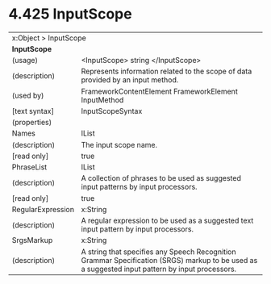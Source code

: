 <html dir="LTR" xmlns:mshelp="http://msdn.microsoft.com/mshelp" xmlns:ddue="http://ddue.schemas.microsoft.com/authoring/2003/5" xmlns:xlink="http://www.w3.org/1999/xlink" xmlns:tool="http://www.microsoft.com/tooltip">

<body>
 <input type="hidden" id="userDataCache" class="userDataStyle">
 <input type="hidden" id="hiddenScrollOffset">
 <img id="dropDownImage" style="display:none; height:0; width:0;" src="../local/drpdown.gif">
 <img id="dropDownHoverImage" style="display:none; height:0; width:0;" src="../local/drpdown_orange.gif">
 <img id="collapseImage" style="display:none; height:0; width:0;" src="../local/collapse.gif">
 <img id="expandImage" style="display:none; height:0; width:0;" src="../local/exp.gif">
 <img id="collapseAllImage" style="display:none; height:0; width:0;" src="../local/collall.gif">
 <img id="expandAllImage" style="display:none; height:0; width:0;" src="../local/expall.gif">
 <img id="copyImage" style="display:none; height:0; width:0;" src="../local/copycode.gif">
 <img id="copyHoverImage" style="display:none; height:0; width:0;" src="../local/copycodeHighlight.gif">
 <div id="header"><h1 class="heading">4.425 InputScope</h1></div>

 <div id="mainSection">
 <div id="mainBody">
 <div id="allHistory" class="saveHistory" onsave="saveAll()" onload="loadAll()"></div>
 <p xmlns:wsd="http://wsdev.schemas.microsoft.com/authoring/2008/2" xmlns:msxsl="urn:schemas-microsoft-com:xslt" xmlns:script="urn:script" xmlns:build="urn:build">
 </p>
 <div id="sectionSection0" class="section" name="collapseableSection">
 <content xmlns="http://ddue.schemas.microsoft.com/authoring/2003/5" xmlns:wsd="http://wsdev.schemas.microsoft.com/authoring/2008/2" xmlns:msxsl="urn:schemas-microsoft-com:xslt" xmlns:script="urn:script" xmlns:build="urn:build">
 </content>
 </div>
 <div id="sectionSection1" class="section" name="collapseableSection">
 <content xmlns="http://ddue.schemas.microsoft.com/authoring/2003/5" xmlns:wsd="http://wsdev.schemas.microsoft.com/authoring/2008/2" xmlns:msxsl="urn:schemas-microsoft-com:xslt" xmlns:script="urn:script" xmlns:build="urn:build">
 <table class="ProtocolAuthoredTable" xmlns="">
 <tr><td colspan="2">
<mshelp:link keywords="86913f34-aa06-4c94-9f09-83936a822fd8" tabindex="0">x:Object</mshelp:link> &gt; <mshelp:link keywords="85724f00-bf83-4bfe-920e-788ecae452eb" tabindex="0">InputScope</mshelp:link> </td>
 </tr>
 <tr><td colspan="2">
 <b>
InputScope </b>
 </td>
 </tr>
 <tr><td><div class="indent0">(usage)</div></td>
 <td>&lt;InputScope&gt; string &lt;/InputScope&gt; </td>
 </tr>
 <tr><td><div class="indent0">(description)</div></td>
 <td>Represents information related to the scope of data provided by an input method. </td>
 </tr>
 <tr><td><div class="indent0">(used by)</div></td>
 <td><mshelp:link keywords="a950c23e-9e46-438d-8a25-2afc0a33b429" tabindex="0">FrameworkContentElement</mshelp:link> <mshelp:link keywords="07f9afc2-9f13-4a2a-871b-ac7caef0660d" tabindex="0">FrameworkElement</mshelp:link> <mshelp:link keywords="a89ca8cd-f1da-448a-ab22-77ab1ee896b8" tabindex="0">InputMethod</mshelp:link> </td>
 </tr>
 <tr><td><div class="indent0">[text syntax]</div></td>
 <td><mshelp:link keywords="c1bf0d75-3f91-44e8-9c0c-d3763c935fe6" tabindex="0">InputScopeSyntax</mshelp:link> </td>
 </tr>
 <tr><td><div class="indent0">(properties)</div></td>
 <td> </td>
 </tr>
 <tr><td><div class="indent2">Names</div></td>
 <td><mshelp:link keywords="4c2bcd05-49d3-4bc8-a5b4-b3be1c24b282" tabindex="0">IList</mshelp:link> </td>
 </tr>
 <tr><td><div class="indent4">(description)</div></td>
 <td>The input scope name. </td>
 </tr>
 <tr><td><div class="indent4">[read only]</div></td>
 <td>true </td>
 </tr>
 <tr><td><div class="indent2">PhraseList</div></td>
 <td><mshelp:link keywords="4c2bcd05-49d3-4bc8-a5b4-b3be1c24b282" tabindex="0">IList</mshelp:link> </td>
 </tr>
 <tr><td><div class="indent4">(description)</div></td>
 <td>A collection of phrases to be used as suggested input patterns by input processors. </td>
 </tr>
 <tr><td><div class="indent4">[read only]</div></td>
 <td>true </td>
 </tr>
 <tr><td><div class="indent2">RegularExpression</div></td>
 <td><mshelp:link keywords="9defda5a-685e-4b5a-9b63-e97e2b4184ee" tabindex="0">x:String</mshelp:link> </td>
 </tr>
 <tr><td><div class="indent4">(description)</div></td>
 <td>A regular expression to be used as a suggested text input pattern by input processors. </td>
 </tr>
 <tr><td><div class="indent2">SrgsMarkup</div></td>
 <td><mshelp:link keywords="9defda5a-685e-4b5a-9b63-e97e2b4184ee" tabindex="0">x:String</mshelp:link> </td>
 </tr>
 <tr><td><div class="indent4">(description)</div></td>
 <td>A string that specifies any Speech Recognition Grammar Specification (SRGS) markup to be used as a suggested input pattern by input processors. </td>
 </tr>
</table>
 </content>
 </div>
 <!--[if gte IE 5]>
 <tool:tip element="languageFilterToolTip" avoidmouse="false"/>
 <![endif]-->
 </div>
 <a name="feedback"></a><span></span>
 </div>
</body></html>
